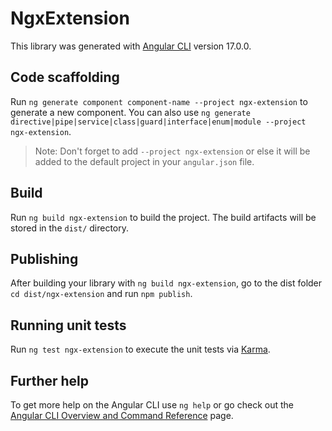 # NgxExtension

This library was generated with [Angular CLI](https://github.com/angular/angular-cli) version 17.0.0.

## Code scaffolding

Run `ng generate component component-name --project ngx-extension` to generate a new component. You can also use
`ng generate directive|pipe|service|class|guard|interface|enum|module --project ngx-extension`.

> Note: Don't forget to add `--project ngx-extension` or else it will be added to the default project in your
> `angular.json` file.

## Build

Run `ng build ngx-extension` to build the project. The build artifacts will be stored in the `dist/` directory.

## Publishing

After building your library with `ng build ngx-extension`, go to the dist folder `cd dist/ngx-extension` and run
`npm publish`.

## Running unit tests

Run `ng test ngx-extension` to execute the unit tests via [Karma](https://karma-runner.github.io).

## Further help

To get more help on the Angular CLI use `ng help` or go check out the
[Angular CLI Overview and Command Reference](https://angular.io/cli) page.
